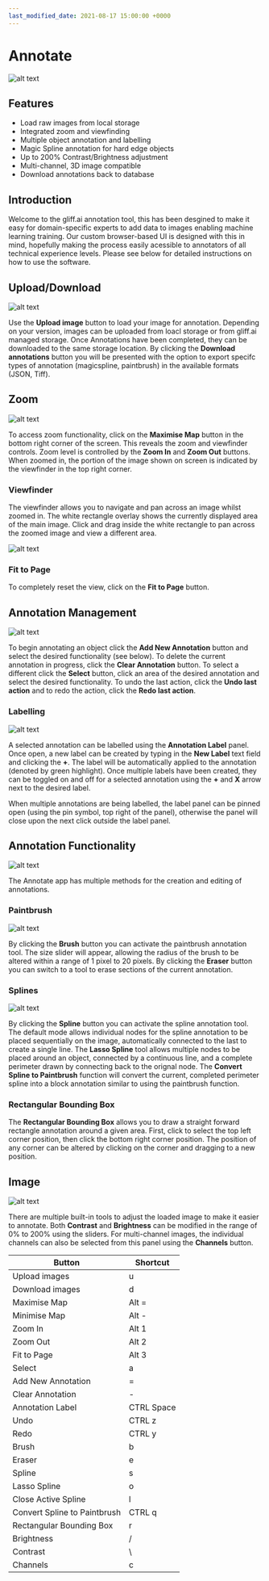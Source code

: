 ```yaml
---
last_modified_date: 2021-08-17 15:00:00 +0000
---
```


# Annotate

![alt text](/assets/images/annotate_screenshot.png)

## Features

* Load raw images from local storage
* Integrated zoom and viewfinding
* Multiple object annotation and labelling
* Magic Spline annotation for hard edge objects
* Up to 200% Contrast/Brightness adjustment
* Multi-channel, 3D image compatible
* Download annotations back to database

## Introduction

Welcome to the gliff.ai annotation tool, this has been desgined to make it easy for domain-specific experts to add data to images enabling machine learning training. Our custom browser-based UI is designed with this in mind, hopefully making the process easily acessible to annotators of all technical experience levels. Please see below for detailed instructions on how to use the software.

## Upload/Download

![alt text](/assets/images/annotate_import-export.png)

Use the **Upload image** button to load your image for annotation. Depending on your version, images can be uploaded from loacl storage or from gliff.ai managed storage. Once Annotations have been completed, they can be downloaded to the same storage location. By clicking the **Download annotations** button you will be presented with the option to export specifc types of annotation (magicspline, paintbrush) in the available formats (JSON, Tiff). 

## Zoom

![alt text](/assets/images/annotate_viewfinder.png)

To access zoom functionality, click on the **Maximise Map** button in the bottom right corner of the screen. This reveals the zoom and viewfinder controls. Zoom level is controlled by the **Zoom In** and **Zoom Out** buttons. When zoomed in, the portion of the image shown on screen is indicated by the viewfinder in the top right corner.

### Viewfinder

The viewfinder allows you to navigate and pan across an image whilst zoomed in. The white rectangle overlay shows the currently displayed area of the main image. Click and drag inside the white rectangle to pan across the zoomed image and view a different area.

![alt text](/assets/images/annotate_zoomed-in.png)

### Fit to Page

To completely reset the view, click on the **Fit to Page** button.

## Annotation Management

![alt text](/assets/images/annotate_CRUD.png)

To begin annotating an object click the **Add New Annotation** button and select the desired functionality (see below). To delete the current annotation in progress, click the **Clear Annotation** button. To select a different click the **Select** button, click an area of the desired annotation and select the desired functionality. To undo the last action, click the **Undo last action** and to redo the action, click the **Redo last action**.

### Labelling

![alt text](/assets/images/annotate_labelling.png)

A selected annotation can be labelled using the **Annotation Label** panel. Once open, a new label can be created by typing in the **New Label** text field and clicking the **+**. The label will be automatically applied to the annotation (denoted by green highlight). Once multiple labels have been created, they can be toggled on and off for a selected annotation using the **+** and **X** arrow next to the desired label.

When multiple annotations are being labelled, the label panel can be pinned open (using the pin symbol, top right of the panel), otherwise the panel will close upon the next click outside the label panel.  

## Annotation Functionality

![alt text](/assets/images/annotate_tools.png)

The Annotate app has multiple methods for the creation and editing of annotations.

### Paintbrush

![alt text](/assets/images/annotate_brush.png)

By clicking the **Brush** button you can activate the paintbrush annotation tool. The size slider will appear, allowing the radius of the brush to be altered within a range of 1 pixel to 20 pixels. By clicking the **Eraser** button you can switch to a tool to erase sections of the current annotation.

### Splines

![alt text](/assets/images/annotate_spline.png)

By clicking the **Spline** button you can activate the spline annotation tool. The default mode allows individual nodes for the spline annotation to be placed sequentially on the image, automatically connected to the last to create a single line. The **Lasso Spline** tool allows multiple nodes to be placed around an object, connected by a continuous line, and a complete perimeter drawn by connecting back to the orignal node. The **Convert Spline to Paintbrush** function will convert the current, completed perimeter spline into a block annotation similar to using the paintbrush function.

### Rectangular Bounding Box

The **Rectangular Bounding Box** allows you to draw a straight forward rectangle annotation around a given area. First, click to select the top left corner position, then click the bottom right corner position. The position of any corner can be altered by clicking on the corner and dragging to a new position.

## Image

![alt text](/assets/images/annotate_image-controls.png)

There are multiple built-in tools to adjust the loaded image to make it easier to annotate. Both **Contrast** and **Brightness** can be modified in the range of 0% to 200% using the sliders. For multi-channel images, the individual channels can also be selected from this panel using the **Channels** button.

| Button | Shortcut |
| --- | --- |
| Upload images | u |
| Download images | d |
| Maximise Map | Alt = |
| Minimise Map | Alt - |
| Zoom In | Alt 1 |
| Zoom Out | Alt 2 |
| Fit to Page | Alt 3 |
| Select | a |
| Add New Annotation | = |
| Clear Annotation | - |
| Annotation Label | CTRL Space |
| Undo | CTRL z |
| Redo | CTRL y |
| Brush | b |
| Eraser | e |
| Spline | s |
| Lasso Spline | o |
| Close Active Spline | l |
| Convert Spline to Paintbrush | CTRL q |
| Rectangular Bounding Box | r |
| Brightness | / |
| Contrast | \ |
| Channels | c |
